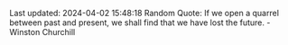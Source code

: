 Last updated: 2024-04-02 15:48:18
Random Quote: If we open a quarrel between past and present, we shall find that we have lost the future. - Winston Churchill
